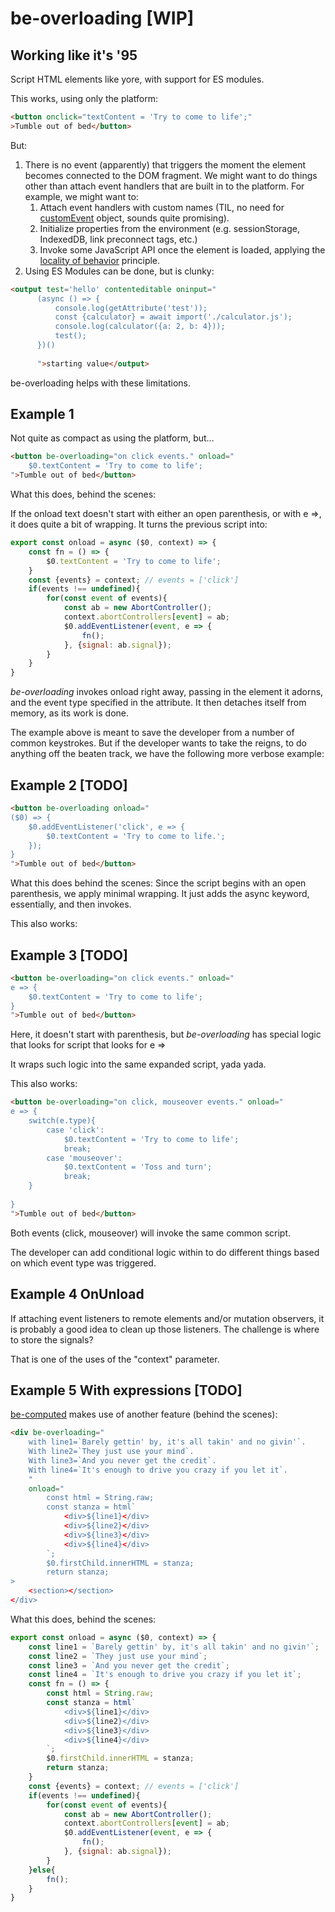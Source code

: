 # be-overloading [WIP]

## Working like it's '95

Script HTML elements like yore, with support for ES modules.

This works, using only the platform:

```html
<button onclick="textContent = 'Try to come to life';"
>Tumble out of bed</button>
```

But:

1. There is no event (apparently) that triggers the moment the element becomes connected to the DOM fragment.  We might want to do things other than attach event handlers that are built in to the platform.  For example, we might want to:
   1.  Attach event handlers with custom names (TIL, no need for [customEvent](https://github.com/webcomponents-cg/community-protocols/issues/12#issuecomment-872415080) object, sounds quite promising).
   2.  Initialize properties from the environment (e.g. sessionStorage, IndexedDB, link preconnect tags, etc.)
   3.  Invoke some JavaScript API once the element is loaded, applying the [locality of behavior](https://www.eloquentarchitecture.com/locality-of-behavior/#:~:text=The%20documentation%20for%20htmx%20refers%20to%20something%20called,formulation%20of%20the%20quoted%20statement%20from%20Richard%20Gabriel.) principle.
2. Using ES Modules can be done, but is clunky:

```html
<output test='hello' contenteditable oninput="
      (async () => {
          console.log(getAttribute('test'));
          const {calculator} = await import('./calculator.js');
          console.log(calculator({a: 2, b: 4}));
          test();
      })()
      
      ">starting value</output>
```


be-overloading helps with these limitations.

## Example 1 

Not quite as compact as using the platform, but...

```html
<button be-overloading="on click events." onload="
    $0.textContent = 'Try to come to life';
">Tumble out of bed</button>
```

What this does, behind the scenes:

If the onload text doesn't start with either an open parenthesis, or with e =>, it does quite a bit of wrapping.  It turns the previous script into:

```JavaScript
export const onload = async ($0, context) => {
    const fn = () => {
        $0.textContent = 'Try to come to life';
    }
    const {events} = context; // events = ['click']
    if(events !== undefined){
        for(const event of events){
            const ab = new AbortController();
            context.abortControllers[event] = ab;
            $0.addEventListener(event, e => {
                fn();
            }, {signal: ab.signal});
        }
    }
}
```

*be-overloading* invokes onload right away, passing in the element it adorns, and the event type specified in the attribute.  It then detaches itself from memory, as its work is done.

The example above is meant to save the developer from a number of common keystrokes.  But if the developer wants to take the reigns, to do anything off the beaten track, we have the following more verbose example:

## Example 2 [TODO]

```html
<button be-overloading onload="
($0) => {
    $0.addEventListener('click', e => {
        $0.textContent = 'Try to come to life.';
    });
} 
">Tumble out of bed</button>
```

What this does behind the scenes:  Since the script begins with an open parenthesis, we apply minimal wrapping.  It just adds the async keyword, essentially, and then invokes.  


This also works:

## Example 3 [TODO]

```html
<button be-overloading="on click events." onload="
e => {
    $0.textContent = 'Try to come to life';
}
">Tumble out of bed</button>
```

Here, it doesn't start with parenthesis, but *be-overloading* has special logic that looks for script that looks for e =>

It wraps such logic into the same expanded script, yada yada.


This also works:

```html
<button be-overloading="on click, mouseover events." onload="
e => {
    switch(e.type){
        case 'click':
            $0.textContent = 'Try to come to life';
            break;
        case 'mouseover':
            $0.textContent = 'Toss and turn';
            break;
    }
    
}
">Tumble out of bed</button>
```

Both events (click, mouseover) will invoke the same common script.

The developer can add conditional logic within to do different things based on which event type was triggered.

## Example 4 OnUnload

If attaching event listeners to remote elements and/or mutation observers, it is probably a good idea to clean up those listeners.  The challenge is where to store the signals?

That is one of the uses of the "context" parameter.

## Example 5  With expressions [TODO]

[be-computed](https://github.com/bahrus/be-computed) makes use of another feature (behind the scenes):

```html
<div be-overloading="
    with line1=`Barely gettin' by, it's all takin' and no givin'`.
    With line2=`They just use your mind`.
    With line3=`And you never get the credit`.
    With line4=`It's enough to drive you crazy if you let it`.
    "
    onload="
        const html = String.raw;
        const stanza = html`
            <div>${line1}</div>
            <div>${line2}</div>
            <div>${line3}</div>
            <div>${line4}</div>
        `;
        $0.firstChild.innerHTML = stanza;
        return stanza;
>
    <section></section>
</div>
```

What this does, behind the scenes:

```JavaScript
export const onload = async ($0, context) => {
    const line1 = `Barely gettin' by, it's all takin' and no givin'`;
    const line2 = `They just use your mind`;
    const line3 = `And you never get the credit`;
    const line4 = `It's enough to drive you crazy if you let it`;
    const fn = () => {
        const html = String.raw;
        const stanza = html`
            <div>${line1}</div>
            <div>${line2}</div>
            <div>${line3}</div>
            <div>${line4}</div>
        `;
        $0.firstChild.innerHTML = stanza;
        return stanza;
    }
    const {events} = context; // events = ['click']
    if(events !== undefined){
        for(const event of events){
            const ab = new AbortController();
            context.abortControllers[event] = ab;
            $0.addEventListener(event, e => {
                fn();
            }, {signal: ab.signal});
        }
    }else{
        fn();
    }
}
```











